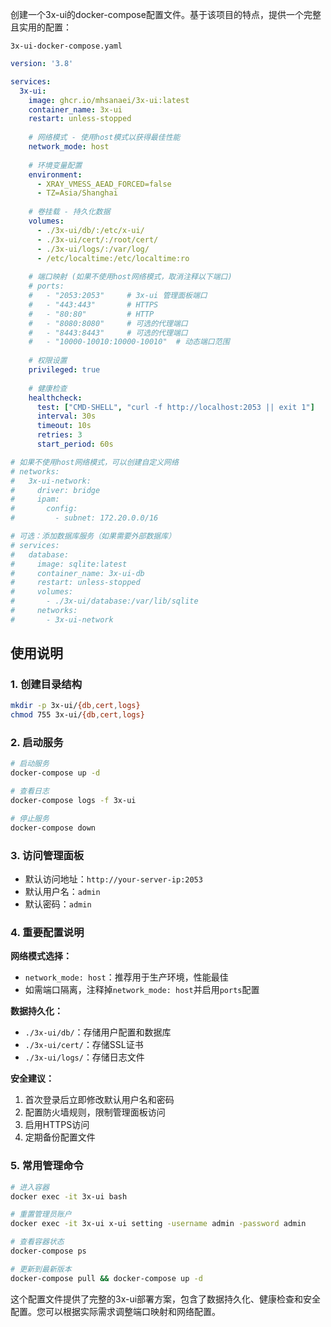 创建一个3x-ui的docker-compose配置文件。基于该项目的特点，提供一个完整且实用的配置：


`3x-ui-docker-compose.yaml`



```yaml
version: '3.8'

services:
  3x-ui:
    image: ghcr.io/mhsanaei/3x-ui:latest
    container_name: 3x-ui
    restart: unless-stopped
    
    # 网络模式 - 使用host模式以获得最佳性能
    network_mode: host
    
    # 环境变量配置
    environment:
      - XRAY_VMESS_AEAD_FORCED=false
      - TZ=Asia/Shanghai
    
    # 卷挂载 - 持久化数据
    volumes:
      - ./3x-ui/db/:/etc/x-ui/
      - ./3x-ui/cert/:/root/cert/
      - ./3x-ui/logs/:/var/log/
      - /etc/localtime:/etc/localtime:ro
    
    # 端口映射 (如果不使用host网络模式，取消注释以下端口)
    # ports:
    #   - "2053:2053"     # 3x-ui 管理面板端口
    #   - "443:443"       # HTTPS
    #   - "80:80"         # HTTP
    #   - "8080:8080"     # 可选的代理端口
    #   - "8443:8443"     # 可选的代理端口
    #   - "10000-10010:10000-10010"  # 动态端口范围
    
    # 权限设置
    privileged: true
    
    # 健康检查
    healthcheck:
      test: ["CMD-SHELL", "curl -f http://localhost:2053 || exit 1"]
      interval: 30s
      timeout: 10s
      retries: 3
      start_period: 60s

# 如果不使用host网络模式，可以创建自定义网络
# networks:
#   3x-ui-network:
#     driver: bridge
#     ipam:
#       config:
#         - subnet: 172.20.0.0/16

# 可选：添加数据库服务（如果需要外部数据库）
# services:
#   database:
#     image: sqlite:latest
#     container_name: 3x-ui-db
#     restart: unless-stopped
#     volumes:
#       - ./3x-ui/database:/var/lib/sqlite
#     networks:
#       - 3x-ui-network
```

## 使用说明

### 1. 创建目录结构

```bash
mkdir -p 3x-ui/{db,cert,logs}
chmod 755 3x-ui/{db,cert,logs}
```

### 2. 启动服务

```bash
# 启动服务
docker-compose up -d

# 查看日志
docker-compose logs -f 3x-ui

# 停止服务
docker-compose down
```

### 3. 访问管理面板

- 默认访问地址：`http://your-server-ip:2053`
- 默认用户名：`admin`
- 默认密码：`admin`

### 4. 重要配置说明

**网络模式选择：**

- `network_mode: host`：推荐用于生产环境，性能最佳
- 如需端口隔离，注释掉`network_mode: host`并启用`ports`配置

**数据持久化：**

- `./3x-ui/db/`：存储用户配置和数据库
- `./3x-ui/cert/`：存储SSL证书
- `./3x-ui/logs/`：存储日志文件

**安全建议：**

1. 首次登录后立即修改默认用户名和密码
2. 配置防火墙规则，限制管理面板访问
3. 启用HTTPS访问
4. 定期备份配置文件

### 5. 常用管理命令

```bash
# 进入容器
docker exec -it 3x-ui bash

# 重置管理员账户
docker exec -it 3x-ui x-ui setting -username admin -password admin

# 查看容器状态
docker-compose ps

# 更新到最新版本
docker-compose pull && docker-compose up -d
```

这个配置文件提供了完整的3x-ui部署方案，包含了数据持久化、健康检查和安全配置。您可以根据实际需求调整端口映射和网络配置。